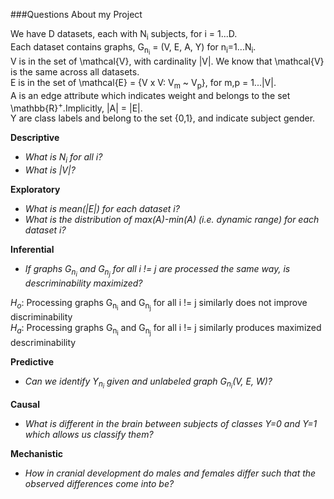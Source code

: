 ###Questions About my Project

We have D datasets, each with N<sub>i</sub> subjects, for i = 1...D.<br/>
Each dataset contains graphs, G<sub>n<sub>i</sub></sub> = (V, E, A, Y) for n<sub>i</sub>=1...N<sub>i</sub>.<br/>
V is in the set of \mathcal\{V\}, with cardinality |V|. We know that \mathcal\{V\} is the same across all datasets.<br/>
E is in the set of \mathcal\{E\} = \{V x V: V<sub>m</sub> ~ V<sub>p</sub>\}, for m,p = 1...|V|.<br/>
A is an edge attribute which indicates weight and belongs to the set \mathbb\{R\}<sup>+</sup>.Implicitly, |A| = |E|. <br/> 
Y are class labels and belong to the set {0,1}, and indicate subject gender.

**Descriptive** <br />
- *What is N<sub>i</sub> for all i?*
- *What is |V|?*

**Exploratory** <br />
- *What is mean(|E|) for each dataset i?*
- *What is the distribution of max(A)-min(A) (i.e. dynamic range) for each dataset i?*

**Inferential** <br />
- *If graphs G<sub>n<sub>i</sub></sub> and G<sub>n<sub>j</sub></sub> for all i != j are processed the same way, is descriminability maximized?*

*H<sub>o</sub>*: Processing graphs G<sub>n<sub>i</sub></sub> and G<sub>n<sub>j</sub></sub> for all i != j similarly does not improve discriminability <br/>
*H<sub>a</sub>*: Processing graphs G<sub>n<sub>i</sub></sub> and G<sub>n<sub>j</sub></sub> for all i != j similarly produces maximized descriminability

**Predictive** <br />
- *Can we identify Y<sub>n<sub>i</sub></sub> given and unlabeled graph G<sub>n<sub>i</sub></sub>(V, E, W)?*

**Causal** <br />
- *What is different in the brain between subjects of classes Y=0 and Y=1 which allows us classify them?*

**Mechanistic** <br />
- *How in cranial development do males and females differ such that the observed differences come into be?*
